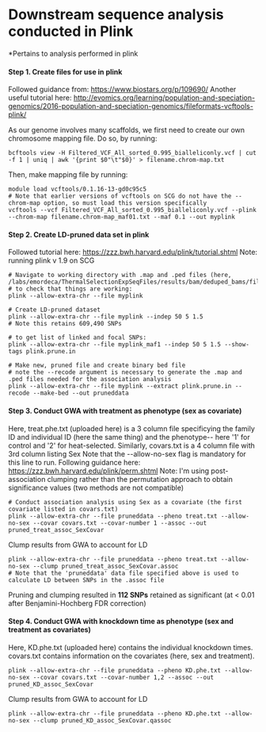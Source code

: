 # Downstream sequence analysis conducted in Plink
*Pertains to analysis performed in plink  


#### Step 1. Create files for use in plink 
Followed guidance from: https://www.biostars.org/p/109690/ 
Another useful tutorial here: http://evomics.org/learning/population-and-speciation-genomics/2016-population-and-speciation-genomics/fileformats-vcftools-plink/

As our genome involves many scaffolds, we first need to create our own chromosome mapping file. Do so, by running:
```
bcftools view -H Filtered_VCF_All_sorted_0.995_bialleliconly.vcf | cut -f 1 | uniq | awk '{print $0"\t"$0}' > filename.chrom-map.txt
```
Then, make mapping file by running:
```
module load vcftools/0.1.16-13-gd0c95c5
# Note that earlier versions of vcftools on SCG do not have the --chrom-map option, so must load this version specifically
vcftools --vcf Filtered_VCF_All_sorted_0.995_bialleliconly.vcf --plink --chrom-map filename.chrom-map_maf01.txt --maf 0.1 --out myplink
```

#### Step 2. Create LD-pruned data set in plink 
Followed tutorial here: https://zzz.bwh.harvard.edu/plink/tutorial.shtml
Note: running plink v 1.9 on SCG 

```
# Navigate to working directory with .map and .ped files (here, /labs/emordeca/ThermalSelectionExpSeqFiles/results/bam/deduped_bams/filtered_VCF)
# to check that things are working:
plink --allow-extra-chr --file myplink

# Create LD-pruned dataset
plink --allow-extra-chr --file myplink --indep 50 5 1.5
# Note this retains 609,490 SNPs

# to get list of linked and focal SNPs:
plink --allow-extra-chr --file myplink_maf1 --indep 50 5 1.5 --show-tags plink.prune.in

# Make new, pruned file and create binary bed file
# note the --recode argument is necessary to generate the .map and .ped files needed for the association analysis
plink --allow-extra-chr --file myplink --extract plink.prune.in --recode --make-bed --out pruneddata
```

#### Step 3. Conduct GWA with treatment as phenotype (sex as covariate)
Here, treat.phe.txt (uploaded here) is a 3 column file specificying the family ID and individual ID (here the same thing) and the phenotype-- here '1' for control and '2' for heat-selected. Similarly, covars.txt is a 4 column file with 3rd column listing Sex
Note that the --allow-no-sex flag is mandatory for this line to run.
Following guidance here: https://zzz.bwh.harvard.edu/plink/perm.shtml
Note: I'm using post-association clumping rather than the permutation approach to obtain significance values (two methods are not compatible)

```
# Conduct association analysis using Sex as a covariate (the first covariate listed in covars.txt)
plink --allow-extra-chr --file pruneddata --pheno treat.txt --allow-no-sex --covar covars.txt --covar-number 1 --assoc --out pruned_treat_assoc_SexCovar
```

Clump results from GWA to account for LD
```
plink --allow-extra-chr --file pruneddata --pheno treat.txt --allow-no-sex --clump pruned_treat_assoc_SexCovar.assoc
# Note that the 'pruneddata' data file specified above is used to calculate LD between SNPs in the .assoc file
```

Pruning and clumping resulted in **112 SNPs** retained as significant (at < 0.01 after Benjamini-Hochberg FDR correction)

#### Step 4. Conduct GWA with knockdown time as phenotype (sex and treatment as covariates)
Here, KD.phe.txt (uploaded here) contains the individual knockdown times. covars.txt contains information on the covariates (here, sex and treatment).

```
plink --allow-extra-chr --file pruneddata --pheno KD.phe.txt --allow-no-sex --covar covars.txt --covar-number 1,2 --assoc --out pruned_KD_assoc_SexCovar

```

Clump results from GWA to account for LD
```
plink --allow-extra-chr --file pruneddata --pheno KD.phe.txt --allow-no-sex --clump pruned_KD_assoc_SexCovar.qassoc
```

